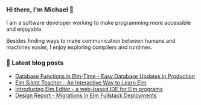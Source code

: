 ### Hi there, I'm Michael 👋

I am a software developer working to make programming more accessible and enjoyable.

Besides finding ways to make communication between humans and machines easier, I enjoy exploring compilers and runtimes.

### 📘 Latest blog posts

+ [Database Functions in Elm-Time - Easy Database Updates in Production](https://michaelrätzel.com/blog/database-functions-in-elm-time-easy-database-updates-in-production)
+ [Elm Silent Teacher - An Interactive Way to Learn Elm](https://michaelrätzel.com/blog/elm-silent-teacher-an-interactive-way-to-learn-elm)
+ [Introducing Elm Editor - a web-based IDE for Elm programs](https://michaelrätzel.com/blog/introducing-elm-editor-a-web-based-ide-for-elm-programs)
+ [Design Report - Migrations in Elm Fullstack Deployments](https://michaelrätzel.com/blog/design-report-migrations-in-elm-fullstack-deployments)

<!--
**Viir/Viir** is a ✨ _special_ ✨ repository because its `README.md` (this file) appears on your GitHub profile.

Here are some ideas to get you started:

- 🔭 I’m currently working on ...
- 🌱 I’m currently learning ...
- 👯 I’m looking to collaborate on ...
- 🤔 I’m looking for help with ...
- 💬 Ask me about ...
- 📫 How to reach me: ...
- 😄 Pronouns: ...
- ⚡ Fun fact: ...
-->
